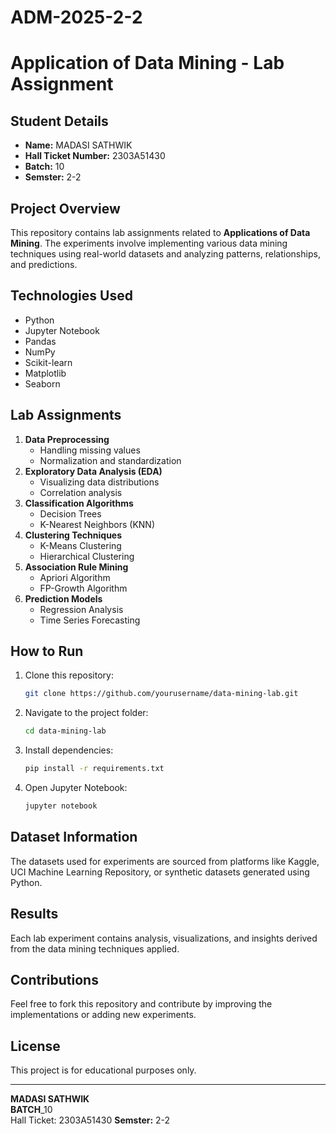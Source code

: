 # ADM-2025-2-2
# Application of Data Mining - Lab Assignment

## Student Details
- **Name:** MADASI SATHWIK  
- **Hall Ticket Number:** 2303A51430  
- **Batch:** 10
- **Semster:** 2-2 

## Project Overview
This repository contains lab assignments related to **Applications of Data Mining**. The experiments involve implementing various data mining techniques using real-world datasets and analyzing patterns, relationships, and predictions.

## Technologies Used
- Python
- Jupyter Notebook
- Pandas
- NumPy
- Scikit-learn
- Matplotlib
- Seaborn

## Lab Assignments
1. **Data Preprocessing**
   - Handling missing values
   - Normalization and standardization
2. **Exploratory Data Analysis (EDA)**
   - Visualizing data distributions
   - Correlation analysis
3. **Classification Algorithms**
   - Decision Trees
   - K-Nearest Neighbors (KNN)
4. **Clustering Techniques**
   - K-Means Clustering
   - Hierarchical Clustering
5. **Association Rule Mining**
   - Apriori Algorithm
   - FP-Growth Algorithm
6. **Prediction Models**
   - Regression Analysis
   - Time Series Forecasting

## How to Run
1. Clone this repository:
   ```bash
   git clone https://github.com/yourusername/data-mining-lab.git
   ```
2. Navigate to the project folder:
   ```bash
   cd data-mining-lab
   ```
3. Install dependencies:
   ```bash
   pip install -r requirements.txt
   ```
4. Open Jupyter Notebook:
   ```bash
   jupyter notebook
   ```

## Dataset Information
The datasets used for experiments are sourced from platforms like Kaggle, UCI Machine Learning Repository, or synthetic datasets generated using Python.

## Results
Each lab experiment contains analysis, visualizations, and insights derived from the data mining techniques applied.

## Contributions
Feel free to fork this repository and contribute by improving the implementations or adding new experiments.

## License
This project is for educational purposes only.

---
**MADASI SATHWIK**  
**BATCH**_10  
Hall Ticket: 2303A51430
**Semster:** 2-2
